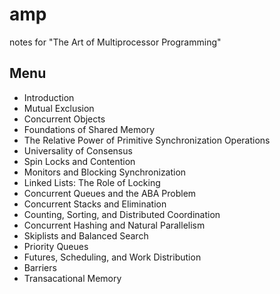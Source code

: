 # amp
notes for "The Art of Multiprocessor Programming"
## Menu
- Introduction
- Mutual Exclusion
- Concurrent Objects
- Foundations of Shared Memory
- The Relative Power of Primitive Synchronization Operations
- Universality of Consensus
- Spin Locks and Contention
- Monitors and Blocking Synchronization
- Linked Lists: The Role of Locking
- Concurrent Queues and the ABA Problem
- Concurrent Stacks and Elimination
- Counting, Sorting, and Distributed Coordination
- Concurrent Hashing and Natural Parallelism
- Skiplists and Balanced Search
- Priority Queues
- Futures, Scheduling, and Work Distribution
- Barriers
- Transacational Memory
